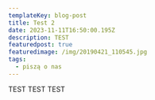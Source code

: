 ```yaml
---
templateKey: blog-post
title: Test 2
date: 2023-11-11T16:50:00.195Z
description: TEST
featuredpost: true
featuredimage: /img/20190421_110545.jpg
tags: 
  - piszą o nas
---
```

TEST TEST TEST
